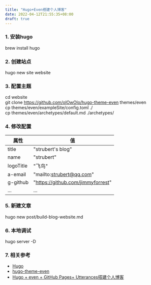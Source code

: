 ```yaml
---
title: "Hugo+Even搭建个人博客"
date: 2022-04-12T21:55:35+08:00
draft: true
---
```

### 1. 安装hugo

brew install hugo

### 2. 创建站点

hugo new site website 

### 3. 配置主题

cd website  
git clone https://github.com/olOwOlo/hugo-theme-even themes/even  
cp themes/even/exampleSite/config.toml ./  
cp themes/even/archetypes/default.md ./archetypes/  

### 4. 修改配置

|  属性   | 值  |
|  ----  | ----  |
| title  | "strubert's blog" |
| name  | "strubert" |
| logoTitle | "飞鸟" |
| a-email | "mailto:strubert@qq.com" |
| g-github | "https://github.com/jimmyforrest" |
| ... | ... |

### 5. 新建文章

hugo new post/build-blog-website.md

### 6. 本地调试

hugo server -D

### 7. 相关参考
+ [Hugo](https://gohugo.io/getting-started/quick-start/)  
+ [hugo-theme-even](https://github.com/olOwOlo/hugo-theme-even)  
+ [Hugo + even + GitHub Pages+ Utterances搭建个人博客](https://blog.csdn.net/perfumekristy/article/details/122070579)